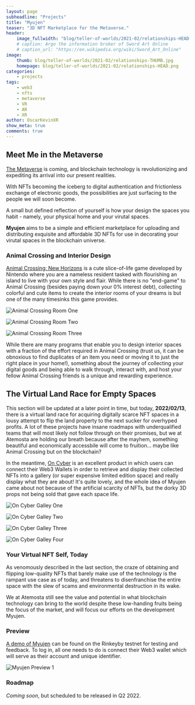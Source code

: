 ```yaml
---
layout: page
subheadline: "Projects"
title: "Myujen"
teaser: "3D NFT Marketplace for the Metaverse."
header:
    image_fullwidth: "blog/teller-of-worlds/2021-02/relationships-HEAD.png"
    # caption: Argo the information broker of Sword Art Online
    # caption_url: "https://en.wikipedia.org/wiki/Sword_Art_Online"
image:
    thumb: blog/teller-of-worlds/2021-02/relationships-THUMB.jpg
    homepage: blog/teller-of-worlds/2021-02/relationships-HEAD.png
categories:
    - projects
tags:
    - web3
    - nfts
    - metaverse
    - VR
    - AR
    - XR 
author: OscarKevinXR
show_meta: true
comments: true
---
```


## Meet Me in the Metaverse
[The Metaverse][1] is coming, and blockchain technology is revolutionizing and expediting its arrival into our present realities. 

With NFTs becoming the iceberg to digital authentication and frictionless exchange of electronic goods, the possibilities are just surfacing to the people we will soon become. 

A small but defined reflection of yourself is how your design the spaces you habit - namely, your physical home and your virutal spaces.  

**Myujen** aims to be a simple and efficient marketplace for uploading and distributing exquisite and affordable 3D NFTs for use in decorating your virutal spaces in the blockchain universe. 

### Animal Crossing and Interior Design
[Animal Crossing: New Horizons][2] is a cute slice-of-life game developed by Nintendo where you are a nameless resident tasked with flourishing an island to live with your own style and flair. While there is no "end-game" to Animal Crossing (besides paying down your 0% interest debt), collecting colorful and cute items to create the interior rooms of your dreams is but one of the many timesinks this game provides.

![Animal Crossing Room One](/images/projects/myujen/room1.jpg)

![Animal Crossing Room Two](/images/projects/myujen/room2.jpg)

![Animal Crossing Room Three](/images/projects/myujen/room3.png)

While there are many programs that enable you to design interior spaces with a fraction of the effort required in Animal Crossing (trust us, it can be obnoxious to find duplicates of an item you need or moving it to just the right place in your home!), something about the journey of collecting your digital goods and being able to walk through, interact with, and host your fellow Animal Crossing friends is a unique and rewarding experience. 

## The Virtual Land Race for Empty Spaces
This section will be updated at a later point in time, but today, **2022/02/13**, there is a virtual land race for acquiring digitally scarce NFT spaces in a lousy attempt to flip the land property to the next sucker for overhyped profits. A lot of these projects have insane roadmaps with underqualified teams that will most likely not follow through on their promises, but we at Atemosta are holding our breath because after the mayhem, something beautiful and economically accessbile will come to fruition... maybe like Animal Crossing but on the blockchain?

In the meantime, [On Cyber][3] is an excellent product in which users can connect their Web3 Wallets in order to retrieve and display their collected NFTs into a gallery (or super expensive limited edition space) and really display what they are about! It's quite lovely, and the whole idea of Myujen came about not because of the artificial scarcity of NFTs, but the dorky 3D props not being sold that gave each space life.

![On Cyber Galley One](/images/projects/myujen/oncy1.jpeg)

![On Cyber Galley Two](/images/projects/myujen/oncy2.png)

![On Cyber Galley Three](/images/projects/myujen/oncy3.png)

![On Cyber Galley Four](/images/projects/myujen/oncy4.png)


### Your Virtual NFT Self, Today
As venomously described in the last section, the craze of obtaining and flipping low-quality NFTs that barely make use of the technology is the rampant use case as of today, and threatens to disenfranchise the entire space with the slew of scams and environmental destruction in its wake. 

We at Atemosta still see the value and potential in what blockchain technology can bring to the world despite these low-handing fruits being the focus of the market, and will focus our efforts on the development Myujen.


### Preview
[A demo of Myujen][4] can be found on the Rinkeyby testnet for testing and feedback. To log in, all one needs to do is connect their Web3 wallet which will serve as their account and unique identifier. 

![Myujen Preview 1](/images/projects/myujen/myujen-preview1.png)


### Roadmap
*Coming soon*, but scheduled to be released in Q2 2022.



[1]: https://en.wikipedia.org/wiki/Metaverse
[2]: https://animal-crossing.com/new-horizons/
[3]: https://oncyber.io/
[4]: https://myujen-ui.vercel.app/




